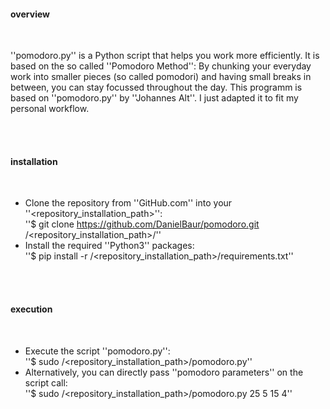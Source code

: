 
#### overview ####

<br>

''pomodoro.py'' is a Python script that helps you work more efficiently.
It is based on the so called ''Pomodoro Method'':
By chunking your everyday work into smaller pieces (so called pomodori) and having small breaks in between, you can stay focussed throughout the day.
This programm is based on ''pomodoro.py'' by ''Johannes Alt''. I just adapted it to fit my personal workflow.


<br>
<br>

#### installation ####

<br>

- Clone the repository from ''GitHub.com'' into your ''<repository_installation_path>'':<br>
''$ git clone https://github.com/DanielBaur/pomodoro.git /<repository_installation_path>/''
- Install the required ''Python3'' packages:<br>
''$ pip install -r /<repository_installation_path>/requirements.txt''

<br>
<br>

#### execution ####

<br>

- Execute the script ''pomodoro.py'':<br>
''$ sudo /<repository_installation_path>/pomodoro.py''
- Alternatively, you can directly pass ''pomodoro parameters'' on the script call:<br>
''$ sudo /<repository_installation_path>/pomodoro.py 25 5 15 4''

<br>
<br>

